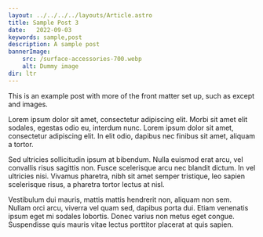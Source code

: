 ```yaml
---
layout: ../../../../layouts/Article.astro
title: Sample Post 3
date:   2022-09-03
keywords: sample,post
description: A sample post
bannerImage:
    src: /surface-accessories-700.webp
    alt: Dummy image
dir: ltr
---
```


This is an example post with more of the front matter set up, such as except and images.

Lorem ipsum dolor sit amet, consectetur adipiscing elit. Morbi sit amet elit sodales, egestas odio eu, interdum nunc. Lorem ipsum dolor sit amet, consectetur adipiscing elit. In elit odio, dapibus nec finibus sit amet, aliquam a tortor.

Sed ultricies sollicitudin ipsum at bibendum. Nulla euismod erat arcu, vel convallis risus sagittis non. Fusce scelerisque arcu nec blandit dictum. In vel ultricies nisi. Vivamus pharetra, nibh sit amet semper tristique, leo sapien scelerisque risus, a pharetra tortor lectus at nisl.

Vestibulum dui mauris, mattis mattis hendrerit non, aliquam non sem. Nullam orci arcu, viverra vel quam sed, dapibus porta dui. Etiam venenatis ipsum eget mi sodales lobortis. Donec varius non metus eget congue. Suspendisse quis mauris vitae lectus porttitor placerat at quis sapien.